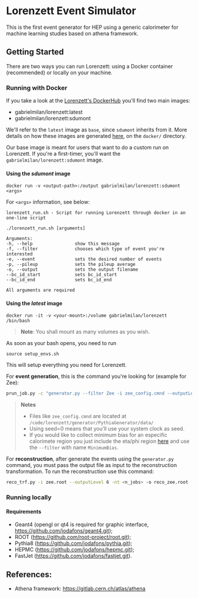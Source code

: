 # Lorenzett Event Simulator

This is the first event generator for HEP using a generic calorimeter for machine learning 
studies based on athena framework.

## Getting Started

There are two ways you can run Lorenzett: using a Docker container (recommended) or locally on your machine.

### Running with Docker

If you take a look at the [Lorenzett's DockerHub](https://hub.docker.com/r/gabrielmilan/lorenzett) you'll find two main images:

* gabrielmilan/lorenzett:latest
* gabrielmilan/lorenzett:sdumont

We'll refer to the `latest` image as `base`, since `sdumont` inherits from it. More details on how these images are generated [here](https://github.com/jodafons/lorenzett/tree/master/docker), on the `docker/` directory.

Our base image is meant for users that want to do a custom run on Lorenzett. If you're a first-timer, you'll want the `gabrielmilan/lorenzett:sdumont` image.

#### Using the *sdumont* image

```
docker run -v <output-path>:/output gabrielmilan/lorenzett:sdumont <args>
```

For `<args>` information, see below:

```
lorenzett_run.sh - Script for running Lorenzett through docker in an one-line script
 
./lorenzett_run.sh [arguments]
 
Arguments:
-h, --help                show this message
-f, --filter              chooses which type of event you're interested
-e, --event               sets the desired number of events
-p, --pileup              sets the pileup average
-o, --output              sets the output filename
--bc_id_start             sets bc_id_start
--bc_id_end               sets bc_id_end
 
All arguments are required
```

#### Using the *latest* image

```
docker run -it -v <your-mount>:/volume gabrielmilan/lorenzett /bin/bash
```

> **Note**: You shall mount as many volumes as you wish.

As soon as your bash opens, you need to run
```
source setup_envs.sh
```

This will setup everything you need for Lorenzett.

For **event generation**, this is the command you're looking for (example for Zee):
```bash
prun_job.py -c "generator.py --filter Zee -i zee_config.cmnd --outputLevel 6 --seed 0 -evt <n_events> --pileupAvg <average-pileup> --bc_id_start -8 --bc_id_end 7" -o zee.root -mt <n_threads> -n <n_jobs>
```

> **Notes**
> - Files like `zee_config.cmnd` are located at `/code/lorenzett/generator/PythiaGenerator/data/`
> - Using seed=0 means that you'll use your system clock as seed.
> - If you would like to collect minimum bias for an especific calorimete region you just include the eta/phi region [here](https://github.com/jodafons/lorenzett/blob/master/scripts/generator.py#L112) and use the `--filter` with name `MinimumBias`.


For **reconstruction**, after generate the events using the `generator.py` command, you must pass the output file as input to the reconstruction transformation. To run the reconstruction use this command:

```bash
reco_trf.py -i zee.root --outputLevel 6 -nt <n_jobs> -o reco_zee.root
```

### Running locally

#### Requirements

- Geant4 (opengl or qt4 is required for graphic interface, https://github.com/jodafons/geant4.git);
- ROOT (https://github.com/root-project/root.git);
- Pythia8 (https://github.com/jodafons/pythia.git);
- HEPMC (https://github.com/jodafons/hepmc.git);
- FastJet (https://github.com/jodafons/fastjet.git).


## References:

- Athena framework: https://gitlab.cern.ch/atlas/athena


